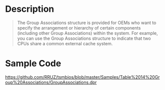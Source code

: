 # Description #
> The Group Associations structure is provided for OEMs who want to specify the arrangement or hierarchy of certain components (including other Group Associations) within the system. For example, you can use the Group Associations structure to indicate that two CPUs share a common external cache system.

# Sample Code #

https://github.com/RRUZ/tsmbios/blob/master/Samples/Table%2014%20Group%20Associations/GroupAssociations.dpr
